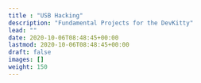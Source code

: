 ```yaml
---
title : "USB Hacking"
description: "Fundamental Projects for the DevKitty"
lead: ""
date: 2020-10-06T08:48:45+00:00
lastmod: 2020-10-06T08:48:45+00:00
draft: false
images: []
weight: 150
---
```

